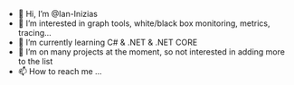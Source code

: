 - 👋 Hi, I’m @Ian-Inizias
- 👀 I’m interested in graph tools, white/black box monitoring, metrics, tracing...
- 🌱 I’m currently learning C# & .NET & .NET CORE
- 💞️ I’m on many projects at the moment, so not interested in adding more to the list
- 📫 How to reach me ...

<!---
Ian-Inizias/Ian-Inizias is a ✨ special ✨ repository because its `README.md` (this file) appears on your GitHub profile.
You can click the Preview link to take a look at your changes.
--->
